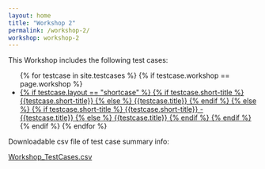 ```yaml
---
layout: home
title: "Workshop 2"
permalink: /workshop-2/
workshop: workshop-2
---
```

<p>This Workshop includes the following test cases:</p>
<ul>
{% for testcase in site.testcases %}
        {% if testcase.workshop == page.workshop %}
        <li><a href="{{ testcase.url | prepend: site.baseurl }}">
                {% if testcase.layout == "shortcase" %}
                        {% if testcase.short-title %}
                                {{testcase.short-title}}
                        {% else %}
                                {{testcase.title}}
                        {% endif %}
                {% else %}
                        {% if testcase.short-title %}
                                {{testcase.short-title}} - {{testcase.title}}
                        {% else %}
                                {{testcase.title}}
                        {% endif %}
                {% endif %}
        </a></li>
        {% endif %}
{% endfor %}
</ul>

<p>Downloadable csv file of test case summary info:</p>
<p><a href="../assets/Workshop_TestCases.csv">Workshop_TestCases.csv</a></p>